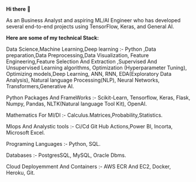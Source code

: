 **Hi there** 👋

As an Business Analyst and aspiring ML/AI Engineer who has developed several end-to-end projects using TensorFlow, Keras, and General AI.

**Here are some of my technical Stack:**

Data Science,Machine Learning,Deep learning :- Python ,Data preparation,Data Preprocessing,Data Visualization, Feature Engineering,Feature Selection And Extraction ,Supervised And Unsupervised Learning algorithms, Optimization (Hyperparameter Tuning), Optimizing models,Deep Learning, ANN, RNN, EDA(Exploratory Data Analysis), Natural language Processing(NLP), Neural Networks, Transformers,Generative AI.

Python Packages And FrameWorks :- Scikit-Learn, Tensorflow, Keras, Flask, Numpy, Pandas, NLTK(Natural language Tool Kit), OpenAI.

Mathematics For Ml/Dl :- Calculus.Matrices,Probability,Statistics.

Mlops And Analystic tools :- Ci/Cd Git Hub Actions,Power BI, Incorta, Microsoft Excel.

Programing Languages :- Python, SQL.

Databases :- PostgresSQL, MySQL, Oracle Dbms.

Cloud Deployemment And Containers :- AWS ECR And EC2, Docker, Heroku, Git.
